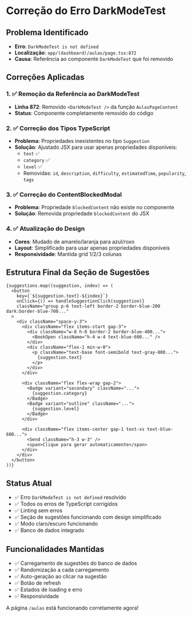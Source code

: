 # Correção do Erro DarkModeTest

## Problema Identificado
- **Erro**: `DarkModeTest is not defined`
- **Localização**: `app/(dashboard)/aulas/page.tsx:872`
- **Causa**: Referência ao componente `DarkModeTest` que foi removido

## Correções Aplicadas

### 1. ✅ Remoção da Referência ao DarkModeTest
- **Linha 872**: Removido `<DarkModeTest />` da função `AulasPageContent`
- **Status**: Componente completamente removido do código

### 2. ✅ Correção dos Tipos TypeScript
- **Problema**: Propriedades inexistentes no tipo `Suggestion`
- **Solução**: Ajustado JSX para usar apenas propriedades disponíveis:
  - `text` ✅
  - `category` ✅  
  - `level` ✅
  - Removidas: `id`, `description`, `difficulty`, `estimatedTime`, `popularity`, `tags`

### 3. ✅ Correção do ContentBlockedModal
- **Problema**: Propriedade `blockedContent` não existe no componente
- **Solução**: Removida propriedade `blockedContent` do JSX

### 4. ✅ Atualização do Design
- **Cores**: Mudado de amarelo/laranja para azul/roxo
- **Layout**: Simplificado para usar apenas propriedades disponíveis
- **Responsividade**: Mantida grid 1/2/3 colunas

## Estrutura Final da Seção de Sugestões

```tsx
{suggestions.map((suggestion, index) => (
  <button
    key={`${suggestion.text}-${index}`}
    onClick={() => handleSuggestionClick(suggestion)}
    className="group p-6 text-left border-2 border-blue-200 dark:border-blue-700..."
  >
    <div className="space-y-3">
      <div className="flex items-start gap-3">
        <div className="w-8 h-8 border-2 border-blue-400...">
          <BookOpen className="h-4 w-4 text-blue-600..." />
        </div>
        <div className="flex-1 min-w-0">
          <p className="text-base font-semibold text-gray-800...">
            {suggestion.text}
          </p>
        </div>
      </div>
      
      <div className="flex flex-wrap gap-2">
        <Badge variant="secondary" className="...">
          {suggestion.category}
        </Badge>
        <Badge variant="outline" className="...">
          {suggestion.level}
        </Badge>
      </div>
      
      <div className="flex items-center gap-1 text-xs text-blue-600...">
        <Send className="h-3 w-3" />
        <span>Clique para gerar automaticamente</span>
      </div>
    </div>
  </button>
))}
```

## Status Atual
- ✅ Erro `DarkModeTest is not defined` resolvido
- ✅ Todos os erros de TypeScript corrigidos
- ✅ Linting sem erros
- ✅ Seção de sugestões funcionando com design simplificado
- ✅ Modo claro/escuro funcionando
- ✅ Banco de dados integrado

## Funcionalidades Mantidas
- ✅ Carregamento de sugestões do banco de dados
- ✅ Randomização a cada carregamento
- ✅ Auto-geração ao clicar na sugestão
- ✅ Botão de refresh
- ✅ Estados de loading e erro
- ✅ Responsividade

A página `/aulas` está funcionando corretamente agora!
